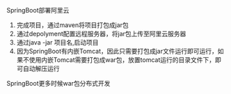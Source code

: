 SpringBoot部署阿里云

1. 完成项目，通过maven将项目打包成jar包
2. 通过depolyment配置远程服务器，将jar包上传至阿里云服务器
3. 通过java -jar 项目名,启动项目
4. 因为SpringBoot有内嵌Tomcat，因此只需要打包成jar文件运行即可运行，如果不使用内嵌Tomcat需要打包成war包，放置tomcat运行的目录文件下，即可自动解压运行

SpringBoot更多时候war包分布式开发